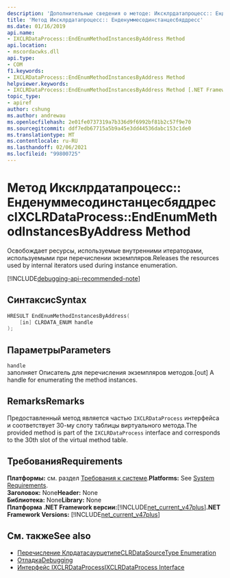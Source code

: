 ```yaml
---
description: 'Дополнительные сведения о методе: Иксклрдатапроцесс:: Енденуммесодинстанцесбяддресс'
title: 'Метод Иксклрдатапроцесс:: Енденуммесодинстанцесбяддресс'
ms.date: 01/16/2019
api.name:
- IXCLRDataProcess::EndEnumMethodInstancesByAddress Method
api.location:
- mscordacwks.dll
api.type:
- COM
f1.keywords:
- IXCLRDataProcess::EndEnumMethodInstancesByAddress Method
helpviewer.keywords:
- IXCLRDataProcess::EndEnumMethodInstancesByAddress Method [.NET Framework debugging]
topic_type:
- apiref
author: cshung
ms.author: andrewau
ms.openlocfilehash: 2e01fe0737319a7b336d9f6992bf81b2c57f9e70
ms.sourcegitcommit: ddf7edb67715a5b9a45e3dd44536dabc153c1de0
ms.translationtype: MT
ms.contentlocale: ru-RU
ms.lasthandoff: 02/06/2021
ms.locfileid: "99800725"
---
```

# <a name="ixclrdataprocessendenummethodinstancesbyaddress-method"></a><span data-ttu-id="2d200-103">Метод Иксклрдатапроцесс:: Енденуммесодинстанцесбяддресс</span><span class="sxs-lookup"><span data-stu-id="2d200-103">IXCLRDataProcess::EndEnumMethodInstancesByAddress Method</span></span>

<span data-ttu-id="2d200-104">Освобождает ресурсы, используемые внутренними итераторами, используемыми при перечислении экземпляров.</span><span class="sxs-lookup"><span data-stu-id="2d200-104">Releases the resources used by internal iterators used during instance enumeration.</span></span>

[!INCLUDE[debugging-api-recommended-note](../../../../includes/debugging-api-recommended-note.md)]

## <a name="syntax"></a><span data-ttu-id="2d200-105">Синтаксис</span><span class="sxs-lookup"><span data-stu-id="2d200-105">Syntax</span></span>

```cpp
HRESULT EndEnumMethodInstancesByAddress(
    [in] CLRDATA_ENUM handle
);
```

## <a name="parameters"></a><span data-ttu-id="2d200-106">Параметры</span><span class="sxs-lookup"><span data-stu-id="2d200-106">Parameters</span></span>

`handle`\
<span data-ttu-id="2d200-107">заполняет Описатель для перечисления экземпляров методов.</span><span class="sxs-lookup"><span data-stu-id="2d200-107">[out] A handle for enumerating the method instances.</span></span>

## <a name="remarks"></a><span data-ttu-id="2d200-108">Remarks</span><span class="sxs-lookup"><span data-stu-id="2d200-108">Remarks</span></span>

<span data-ttu-id="2d200-109">Предоставленный метод является частью `IXCLRDataProcess` интерфейса и соответствует 30-му слоту таблицы виртуального метода.</span><span class="sxs-lookup"><span data-stu-id="2d200-109">The provided method is part of the `IXCLRDataProcess` interface and corresponds to the 30th slot of the virtual method table.</span></span>

## <a name="requirements"></a><span data-ttu-id="2d200-110">Требования</span><span class="sxs-lookup"><span data-stu-id="2d200-110">Requirements</span></span>

<span data-ttu-id="2d200-111">**Платформы:** см. раздел [Требования к системе](../../get-started/system-requirements.md).</span><span class="sxs-lookup"><span data-stu-id="2d200-111">**Platforms:** See [System Requirements](../../get-started/system-requirements.md).</span></span>  
<span data-ttu-id="2d200-112">**Заголовок:** None</span><span class="sxs-lookup"><span data-stu-id="2d200-112">**Header:** None</span></span>  
<span data-ttu-id="2d200-113">**Библиотека:** None</span><span class="sxs-lookup"><span data-stu-id="2d200-113">**Library:** None</span></span>  
<span data-ttu-id="2d200-114">**Платформа .NET Framework версии:**[!INCLUDE[net_current_v47plus](../../../../includes/net-current-v47plus.md)]</span><span class="sxs-lookup"><span data-stu-id="2d200-114">**.NET Framework Versions:** [!INCLUDE[net_current_v47plus](../../../../includes/net-current-v47plus.md)]</span></span>  

## <a name="see-also"></a><span data-ttu-id="2d200-115">См. также</span><span class="sxs-lookup"><span data-stu-id="2d200-115">See also</span></span>

- [<span data-ttu-id="2d200-116">Перечисление Клрдатасаурцетипе</span><span class="sxs-lookup"><span data-stu-id="2d200-116">CLRDataSourceType Enumeration</span></span>](clrdatasourcetype-enumeration.md)
- [<span data-ttu-id="2d200-117">Отладка</span><span class="sxs-lookup"><span data-stu-id="2d200-117">Debugging</span></span>](index.md)
- [<span data-ttu-id="2d200-118">Интерфейс IXCLRDataProcess</span><span class="sxs-lookup"><span data-stu-id="2d200-118">IXCLRDataProcess Interface</span></span>](ixclrdataprocess-interface.md)
